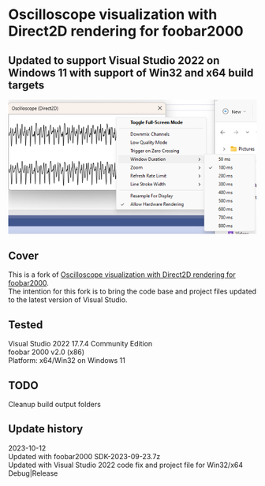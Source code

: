 # Oscilloscope visualization with Direct2D rendering for foobar2000

## Updated to support Visual Studio 2022 on Windows 11 with support of Win32 and x64 build targets

[![vis_osc](images/foobar2000_vis_oscilloscope.png)](images/foobar2000_vis_oscilloscope.png)  

## Cover
This is a fork of [Oscilloscope visualization with Direct2D rendering for foobar2000](https://github.com/stengerh/foo_vis_oscilloscope_d2d).  
The intention for this fork is to bring the code base and project files updated to the latest version of Visual Studio.  

## Tested
Visual Studio 2022 17.7.4 Community Edition  
foobar 2000 v2.0 (x86)  
Platform: x64/Win32 on Windows 11  

## TODO
Cleanup build output folders

## Update history
2023-10-12  
Updated with foobar2000 SDK-2023-09-23.7z  
Updated with Visual Studio 2022 code fix and project file for Win32/x64 Debug|Release

